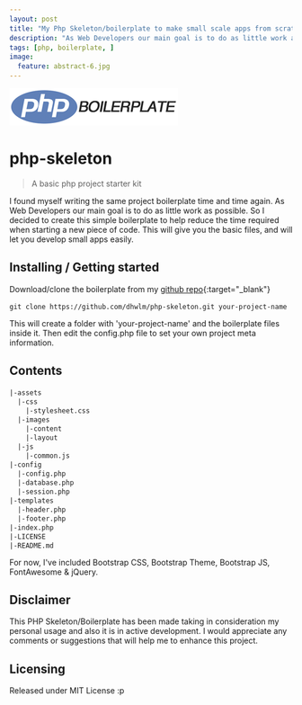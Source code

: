 ```yaml
---
layout: post
title: "My Php Skeleton/boilerplate to make small scale apps from scratch"
description: "As Web Developers our main goal is to do as little work as possible. "
tags: [php, boilerplate, ]
image:
  feature: abstract-6.jpg
---
```


![Logo of the project](https://raw.githubusercontent.com/dhwlm/php-skeleton/master/assets/images/content/read-me-php-boilerplate.png)

# php-skeleton
> A basic php project starter kit

I found myself writing the same project boilerplate time and time again. As Web Developers our main goal is to do as little work as possible. So I decided to create this simple boilerplate to help reduce the time required when starting a new piece of code. This will give you the basic files, and will let you develop small apps easily.

## Installing / Getting started

Download/clone the boilerplate from my [github repo](https://github.com/dhwlm/php-skeleton){:target="_blank"}

```shell
git clone https://github.com/dhwlm/php-skeleton.git your-project-name
```

This will create a folder with 'your-project-name' and the boilerplate files inside it. Then edit the config.php file to set your own project meta information.

## Contents

```shell
|-assets
  |-css
    |-stylesheet.css
  |-images
    |-content
    |-layout
  |-js
    |-common.js
|-config
  |-config.php
  |-database.php
  |-session.php
|-templates
  |-header.php
  |-footer.php
|-index.php
|-LICENSE
|-README.md
 ```

For now, I've included Bootstrap CSS, Bootstrap Theme, Bootstrap JS, FontAwesome & jQuery.

## Disclaimer
This PHP Skeleton/Boilerplate has been made taking in consideration my personal usage and also it is in active development. I would appreciate any comments or suggestions that will help me to enhance this project.

## Licensing
Released under MIT License :p

